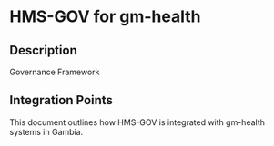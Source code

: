 # HMS-GOV for gm-health

## Description

Governance Framework

## Integration Points

This document outlines how HMS-GOV is integrated with gm-health systems in Gambia.

